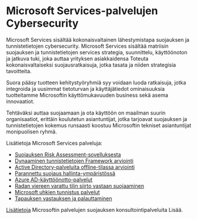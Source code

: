 <properties
   pageTitle="Microsoft Services-palvelujen Cybersecurity | Microsoft Azure"
   description="Tässä artikkelissa Johdanto Microsoft services cybersecurity ja haluat lisätietoja näiden palvelujen hankkiminen liittyviä tietoja."
   services="security"
   documentationCenter="na"
   authors="TomShinder"
   manager="StevenPo"
   editor="TomSh"/>

<tags
   ms.service="security"
   ms.devlang="na"
   ms.topic="article"
   ms.tgt_pltfrm="na"
   ms.workload="na"
   ms.date="10/25/2016"
   ms.author="yurid"/>

# <a name="microsoft-services-in-cybersecurity"></a>Microsoft Services-palvelujen Cybersecurity

Microsoft Services sisältää kokonaisvaltainen lähestymistapa suojauksen ja tunnistetietojen cybersecurity. Microsoft Services sisältää matriisin suojauksen ja tunnistetietojen services strategia, suunnittelu, käyttöönoton ja jatkuva tuki, joka auttaa yrityksen asiakkaidensa Toteuta kokonaisvaltaiseksi suojausratkaisuja, jotka tasata ja niiden strategisia tavoitteita.

Suora pääsy tuotteen kehitystyöryhmiä syy voidaan luoda ratkaisuja, jotka integroida ja uusimmat tietoturvan ja käyttäjätiedot ominaisuuksia tuotteitamme Microsoftin käyttömukavuuden business sekä asema innovaatiot.

Tehtäväksi auttaa suojaamaan ja ota käyttöön on maailman suurin organisaatiot, erittäin koulutetun asiantuntijat, jotka tarjoavat suojauksen ja tunnistetietojen kokemus runsaasti koostuu Microsoftin tekniset asiantuntijat monipuolisen ryhmä.

Lisätietoja Microsoft Services palveluja:

- [Suojauksen Risk Assessment-sovelluksesta](http://download.microsoft.com/download/5/1/6/516F59A7-91EE-4463-8612-C85FD3BEBDC7/microsoft-security-risk-assessment-solution-brief.pdf)
- [Dynaaminen tunnistetietojen Framework arviointi](http://download.microsoft.com/download/0/7/F/07FA8BFC-17D5-4F55-AD4F-3A987A7324AA/dynamic-identity-framework-identity-assessment-datasheet.pdf)
- [Active Directory-palveluita offline-tilassa arviointi](http://download.microsoft.com/download/5/1/6/516F59A7-91EE-4463-8612-C85FD3BEBDC7/offline-assessment-for-active-directory-security-datasheet.pdf)
- [Parannettu suojaus hallinta-ympäristössä](http://download.microsoft.com/download/5/1/6/516F59A7-91EE-4463-8612-C85FD3BEBDC7/enhanced-security-administrative-environment-solution-brief.pdf)
- [Azure AD-käyttöönotto-palvelut](http://download.microsoft.com/download/0/7/F/07FA8BFC-17D5-4F55-AD4F-3A987A7324AA/azure-active-directory-implementation-services-solution-brief.pdf)
- [Radan viereen varattu tilin siirto vastaan suojaaminen](http://download.microsoft.com/download/5/1/6/516F59A7-91EE-4463-8612-C85FD3BEBDC7/pop-securing-lateral-account-movement.pdf)
- [Microsoft uhkien tunnistus palvelut](http://download.microsoft.com/download/5/1/6/516F59A7-91EE-4463-8612-C85FD3BEBDC7/microsoft-threat-detection-services-solution-brief.pdf)
- [Tapauksen vastauksen ja palauttaminen](http://download.microsoft.com/download/5/1/6/516F59A7-91EE-4463-8612-C85FD3BEBDC7/microsoft-incident-response-and-recovery-process-brief.pdf)

[Lisätietoja](https://aka.ms/cyberserv) Microsoftin palvelujen suojauksen konsultointipalveluita Lisää.
